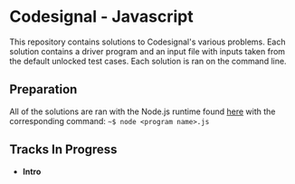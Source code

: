 # Codesignal - Javascript

This repository contains solutions to Codesignal's various problems.
Each solution contains a driver program and an input file with inputs taken from the default unlocked test cases.
Each solution is ran on the command line.

## Preparation

All of the solutions are ran with the Node.js runtime found [here](https://nodejs.org/en/download/) with
the corresponding command:
```~$ node <program name>.js```

## Tracks In Progress

* **Intro**
